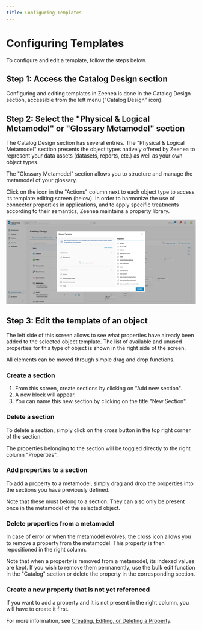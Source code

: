 ```yaml
---
title: Configuring Templates
---
```


# Configuring Templates

To configure and edit a template, follow the steps below.

## Step 1: Access the Catalog Design section

Configuring and editing templates in Zeenea is done in the Catalog Design section, accessible from the left menu ("Catalog Design" icon).

## Step 2: Select the "Physical & Logical Metamodel" or "Glossary Metamodel" section

The Catalog Design section has several entries. The "Physical & Logical Metamodel" section presents the object types natively offered by Zeenea to represent your data assets (datasets, reports, etc.) as well as your own object types.

The "Glossary Metamodel" section allows you to structure and manage the metamodel of your glossary.

Click on the icon in the "Actions" column next to each object type to access its template editing screen (below).
In order to harmonize the use of connector properties in applications, and to apply specific treatments according to their semantics, Zeenea maintains a property library.

![](./_shared/zeenea-dataset-template2.png)

## Step 3: Edit the template of an object

The left side of this screen allows to see what properties have already been added to the selected object template. The list of available and unused properties for this type of object is shown in the right side of the screen. 

All elements can be moved through simple drag and drop functions.

### Create a section

1. From this screen, create sections by clicking on "Add new section".
2. A new block will appear.
3. You can name this new section by clicking on the title "New Section".

### Delete a section

To delete a section, simply click on the cross button in the top right corner of the section. 

The properties belonging to the section will be toggled directly to the right column "Properties". 

### Add properties to a section

To add a property to a metamodel, simply drag and drop the properties into the sections you have previously defined.

Note that these must belong to a section. They can also only be present once in the metamodel of the selected object. 

### Delete properties from a metamodel

In case of error or when the metamodel evolves, the cross icon allows you to remove a property from the metamodel. This property is then repositioned in the right column.

Note that when a property is removed from a metamodel, its indexed values are kept. If you wish to remove them permanently, use the bulk edit function in the "Catalog" section or delete the property in the corresponding section.

### Create a new property that is not yet referenced

If you want to add a property and it is not present in the right column, you will have to create it first. 

For more information, see [Creating, Editing, or Deleting a Property](./zeenea-studio-create-edit-delete-property).